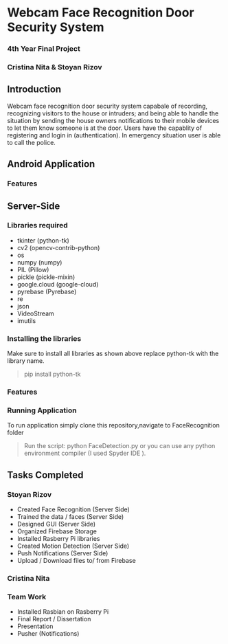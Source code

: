 # Webcam Face Recognition Door Security System

### 4th Year Final Project
### Cristina Nita & Stoyan Rizov


## Introduction
Webcam face recognition door security system capabale of recording, recognizing visitors to the house or intruders; and being able to handle the situation by sending the house owners notifications to their mobile devices to let them know someone is at the door. Users have the capablity of registering and login in (authentication). In emergency situation user is able to call the police.


## Android Application

### Features


## Server-Side
### Libraries required
- tkinter (python-tk)
- cv2 (opencv-contrib-python)
- os 
- numpy (numpy)
- PIL (Pillow)
- pickle (pickle-mixin)
- google.cloud (google-cloud)
- pyrebase (Pyrebase)
- re
- json
- VideoStream
- imutils

### Installing the libraries 
Make sure to install all libraries as shown above replace python-tk with the library name.
> pip install python-tk

### Features 
### Running Application
To run application simply clone this repository,navigate to FaceRecognition folder
> Run the script: python FaceDetection.py
> or you can use any python environment compiler (I used Spyder IDE ).

## Tasks Completed

### Stoyan Rizov
- Created Face Recognition (Server Side)
- Trained the data / faces (Server Side)
- Designed GUI  (Server Side)
- Organized Firebase Storage 
- Installed Rasberry Pi libraries 
- Created Motion Detection (Server Side)
- Push Notifications (Server Side)
- Upload / Download files to/ from Firebase

### Cristina Nita


### Team Work
- Installed Rasbian on Rasberry Pi
- Final Report / Dissertation
- Presentation
- Pusher (Notifications)
